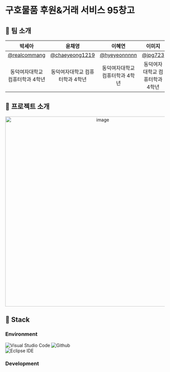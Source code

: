 # 구호물품 후원&거래 서비스 95창고

## 🙌 팀 소개

|**박세아**|**윤채영**|**이혜연**|**이미지**|          
|:---:|:---:|:---:|:---:|
| [@realcommang](https://github.com/realcommang)   |    [@chaeyeong1219](https://github.com/chaeyeong1219)  | [@hyeyeonnnnn](https://github.com/hyeyeonnnnn)  | [@jpg723](https://github.com/jpg723)  |
| 동덕여자대학교 컴퓨터학과 4학년 | 동덕여자대학교 컴퓨터학과 4학년 | 동덕여자대학교 컴퓨터학과 4학년 | 동덕여자대학교 컴퓨터학과 4학년 |
## 📑 프로젝트 소개
<div align="center">
  <img width="600" alt="image" src="https://github.com/jpg723/SoftwareProject/assets/86431761/5cca0af2-42f2-49f9-a6c0-6a12834adc77">
</div>

## 🔧 Stack
### Environment
  ![Visual Studio Code](https://img.shields.io/badge/Visual%20Studio%20Code-007ACC?style=for-the-badge&logo=Visual%20Studio%20Code&logoColor=white)
  ![Github](https://img.shields.io/badge/GitHub-181717?style=for-the-badge&logo=GitHub&logoColor=white)           
  ![Eclipse IDE](https://img.shields.io/badge/Eclipse%20IDE-2C2255?style=for-the-badge&logo=Eclipse%20IDE&logoColor=white)  

### Development
### 
